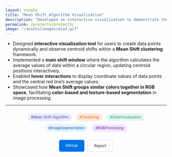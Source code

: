 ```yaml
---
layout: single
title: "Mean Shift Algorithm Visualization"
description: "Developed an interactive visualization to demonstrate the Mean Shift algorithm’s role in clustering and image segmentation, users can explore centroid shifts and bandwidth effects dynamically."
permalink: /projects/project5/
image: "/assets/images/msa3.gif"
---
```


- Designed **interactive visualization tool** for  users to create data points dynamically and observe centroid shifts within a **Mean Shift clustering** framework.  
- Implemented a **main shift window** where the algorithm calculates the average values of data within a circular region, updating centroid positions interactively.  
- Enabled **hover interactions** to display  coordinate values of data points and the central red line’s average values.  
- Showcased how **Mean Shift groups similar colors together in RGB space**, facilitating **color-based and texture-based segmentation** in image processing.  


---

<div style="margin: 20px 0; text-align: center;">
  <!-- Hashtags -->
  <div style="margin-bottom: 20px;">
    <span style="background-color: #eaeaff; color: #4a47a3; font-size: 0.8em; padding: 5px 10px; border-radius: 20px; margin: 5px; display: inline-block;">#Mean Shift Algorithm</span>
    <span style="background-color: #ffe7d6; color: #d4672b; font-size: 0.8em; padding: 5px 10px; border-radius: 20px; margin: 5px; display: inline-block;">#Clustering</span>
    <span style="background-color: #e1f6f0; color: #3c9272; font-size: 0.8em; padding: 5px 10px; border-radius: 20px; margin: 5px; display: inline-block;">#DataVisualization </span>
    <span style="background-color: #e7f3ff; color: #005b9f; font-size: 0.8em; padding: 5px 10px; border-radius: 20px; margin: 5px; display: inline-block;">#ImageSegmentation</span>
    <span style="background-color: #f2e8ff; color: #6a1b9a; font-size: 0.8em; padding: 5px 10px; border-radius: 20px; margin: 5px; display: inline-block;">#RGBProcessing</span>
</div>

<div style="display: flex; gap: 10px; justify-content: center; margin-top: 10px;">
  <a href="https://github.com/yourusername/youtube-views-predict" target="_blank" style="text-decoration: none; color: white; background-color: #0073e6; padding: 10px 20px; border-radius: 5px; font-size: 0.85em;">GitHub</a>
  <a href="https://georgong.github.io/mean_shift_visualization/" target="_blank" style="text-decoration: none; color: #333; border: 1px solid #ddd; padding: 10px 20px; border-radius: 5px; font-size: 0.85em;">Report</a>
</div>